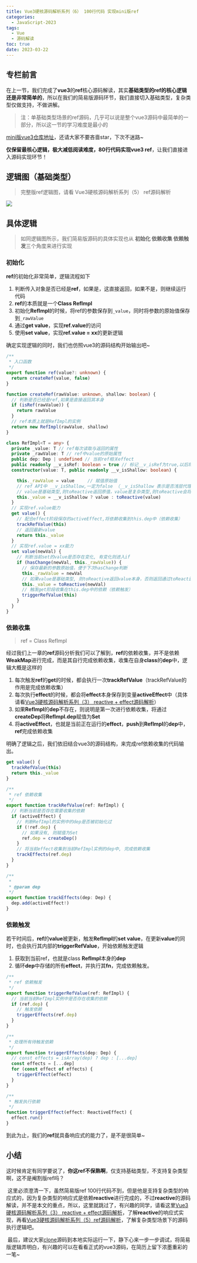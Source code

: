 ```yaml
---
title: Vue3硬核源码解析系列（6） 100行代码 实现mini版ref
categories:
  - JavaScript-2023
tags:
  - Vue
  - 源码解读
toc: true
date: 2023-03-22
---
```


## 专栏前言

​	在上一节，我们完成了**vue3**的**ref**核心源码解读，其实**基础类型的ref的核心逻辑还是非常简单的**，所以在我们的简易版源码环节，我们直接切入基础类型，复杂类型仅做支持，不做讲解。

> 注：单基础类型场景的ref源码，几乎可以说是整个vue3源码中最简单的一部分，所以这一节的学习难度是最小的

[mini版vue3仓库地址](https://github.com/BlueDancers/vue3-mini/tree/ref)，还请大家不要吝啬star，下次不迷路~



**仅保留最核心逻辑，极大减低阅读难度，80行代码实现vue3 ref**，让我们直接进入源码实现环节！



## 逻辑图（基础类型）

> 完整版ref逻辑图，请看 Vue3硬核源码解析系列（5） ref源码解析

![](https://www.vkcyan.top/FjE3zqx5l7zpmv0is0_Fusim1mhf.png)





## 具体逻辑

> 如同逻辑图所示，我们简易版源码的具体实现也从 **初始化 依赖收集 依赖触发**三个角度来进行实现

### 初始化

**ref**的初始化非常简单，逻辑流程如下

1. 判断传入对象是否已经是**ref**，如果是，这直接返回，如果不是，则继续运行代码
2. **ref**的本质就是一个**Class RefImpl**
3. 初始化**RefImpl**的时候，将ref的参数保存到`_value`，同时将参数的原始值保存到`_rawValue`
4. 通过**get value**，实现**ref.value**的访问
5. 使用**set value**，实现**ref.value = xx**的更新逻辑

确定实现逻辑的同时，我们也仿照vue3的源码结构开始输出吧~

````ts
/**
 * 入口函数
 */
export function ref(value?: unknown) {
  return createRef(value, false)
}

function createRef(rawValue: unknown, shallow: boolean) {
  // 判断是否已经是ref,如果是直接返回其本身
  if (isRef(rawValue)) {
    return rawValue
  }
  // ref本质上就是RefImpl的实例
  return new RefImpl(rawValue, shallow)
}

class RefImpl<T = any> {
  private _value: T // ref每次读取与返回的属性
  private _rawValue: T // ref中value的原始属性
  public dep: Dep | undefined // 当前ref相关effect
  public readonly __v_isRef: boolean = true // 标记__v_isRef为true,以后将无法在通过isRef()的判断
  constructor(value: T, public readonly __v_isShallow: boolean) {

    this._rawValue = value     // 赋值原始值
    // ref API中 __v_isShallow,一定为false （__v_isShallow 表示是否浅层代理）
    // value是基础类型,则toReactive返回原值，value是复杂类型,则toReactive会将其处理成为reactive(proxy)再返回,这就意味着,此时的value是一个proxy
    this._value = __v_isShallow ? value : toReactive(value)
  }
  // 实现ref.value能力
  get value() {
    // 配合effect阶段保存的activeEffect,将依赖收集到this.dep中（依赖收集）
    trackRefValue(this)
    // 返回最新value
    return this._value
  }
  // 实现ref.value = xx能力
  set value(newVal) {
    // 判断当前set的value是否存在变化, 有变化则进入if
    if (hasChange(newVal, this._rawValue)) {
      // 保存最新的参数原始值，便于下次hasChange判断
      this._rawValue = newVal
      // 如果value是基础类型, 则toReactive返回value本身，否则返回通过toReactive生成的proxy
      this._value = toReactive(newVal)
      // 触发get阶段收集在this.dep中的依赖（依赖触发）
      triggerRefValue(this)
    }
  }
}
````

### 依赖收集

> ref = Class RefImpl

​	经过我们上一章的**ref**源码分析我们可以了解到，**ref**的依赖收集，并不是依赖**WeakMap**进行完成，而是其自行完成依赖收集，收集在自身**class**的**dep**中，逻辑大概是这样的

1. 每次触发**ref**的**get**的时候，都会执行一次**trackRefValue**（trackRefValue的作用是完成依赖收集）
2. 每次执行**effect**的时候，都会将**effect**本身保存到变量**activeEffect**中（具体请看[Vue3硬核源码解析系列（3） reactive + effect源码解析](https://juejin.cn/post/7202132390549553211)）
3. 如果**RefImpl**的**dep**不存在，则说明是第一次进行依赖收集，将通过**createDep**将**RefImpl.dep**赋值为**Set**
4. 将**activeEffect**，也就是当前正在运行的**effect**，**push**到**RefImpl**的**dep**中，**ref**完成依赖收集

明确了逻辑之后，我们依旧结合vue3的源码结构，来完成ref依赖收集的代码输出。

```ts
get value() {
  trackRefValue(this)
  return this._value
}

/**
 * ref 依赖收集
 */
export function trackRefValue(ref: RefImpl) {
  // 判断当前是否存在需要收集的依赖
  if (activeEffect) {
    // 判断RefImpl的实例中的dep是否被初始化过
    if (!ref.dep) {
      // 如果没有, 则赋值为Set
      ref.dep = createDep()
    }
    // 将当前effect收集到当前RefImpl实例的dep中, 完成依赖收集
    trackEffects(ref.dep)
  }
}

/**
 *
 * @param dep
 */
export function trackEffects(dep: Dep) {
  dep.add(activeEffect!)
}
```



### 依赖触发

若干时间后，**ref**的**value**被更新，触发**RefImpl**的**set value**，在更新**value**的同时，也会执行其内部的**triggerRefValue**，开始依赖触发逻辑

1. 获取到当前ref，也就是class **RefImpl**本身的**dep**
2. 循环**dep**中存储的所有**effect**，并执行其**fn**，完成依赖触发。

```ts
/**
 * ref 依赖触发
 */
export function triggerRefValue(ref: RefImpl) {
  // 当前当前RefImpl实例中是否存在收集的依赖
  if (ref.dep) {
    // 触发依赖
    triggerEffects(ref.dep)
  }
}

/**
 * 处理所有待触发依赖
 */
export function triggerEffects(dep: Dep) {
  // const effects = isArray(dep) ? dep : [...dep]
  const effects = [...dep]
  for (const effect of effects) {
    triggerEffect(effect)
  }
}

/**
 * 触发执行依赖
 */
function triggerEffect(effect: ReactiveEffect) {
  effect.run()
}
```

到此为止，我们的**ref**就具备响应式的能力了，是不是很简单~



## 小结

​	这时候肯定有同学要说了，**你这ref不保熟啊**，仅支持基础类型，不支持复杂类型啊，这不是阉割版ref吗？

​	这里必须澄清一下，虽然简易版ref 100行代码不到，但是他是支持复杂类型的响应式的，因为复杂类型的响应式是依赖**reactive**进行完成的，不过**reactive**的源码解读，并不是本文的重点，所以，这里就跳过了，有兴趣的同学，请看这里[Vue3硬核源码解析系列（3） reactive + effect源码解析](https://juejin.cn/post/7202132390549553211)，了解**reactive**的响应式实现，再看[Vue3硬核源码解析系列（5）ref源码解析](https://juejin.cn/post/7212910997778350136)，了解复杂类型场景下的源码执行逻辑吧。

​	最后，建议大家[clone](https://github.com/BlueDancers/vue3-mini/tree/ref)源码到本地实际运行一下，静下心来一步一步调试，将简易版逻辑弄明白，有兴趣的可以在看看正式的vue3源码，在简历上留下浓墨重彩的一笔~
